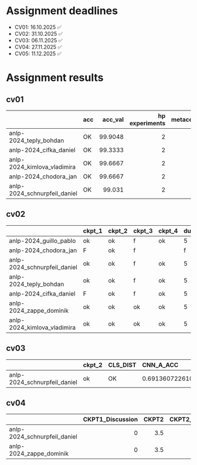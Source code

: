 # Assignment deadlines

 - CV01: 16.10.2025 :white_check_mark:
 - CV02: 31.10.2025 :white_check_mark:
 - CV03: 06.11.2025 :white_check_mark:
 - CV04: 27.11.2025 :white_check_mark:
 - CV05: 11.12.2025 :white_check_mark:

# Assignment results

## cv01

|                              | acc   |   acc_val |   hp experiments | metacentrum   |
|:-----------------------------|:------|----------:|-----------------:|:--------------|
| anlp-2024_teply_bohdan       | OK    |   99.9048 |                2 |               |
| anlp-2024_cifka_daniel       | OK    |   99.3333 |                2 |               |
| anlp-2024_kimlova_vladimira  | OK    |   99.6667 |                2 |               |
| anlp-2024_chodora_jan        | OK    |   99.6667 |                2 |               |
| anlp-2024_schnurpfeil_daniel | OK    |   99.031  |                2 |               |



## cv02

|                              | ckpt_1   | ckpt_2   | ckpt_3   | ckpt_4   | dummy   | MSE_pt   | grid   |    MSE_VAL | stats_time   |
|:-----------------------------|:---------|:---------|:---------|:---------|:--------|:---------|:-------|-----------:|:-------------|
| anlp-2024_guillo_pablo       | ok       | ok       | f        | ok       | 5       | LOW      | f      | nan        |              |
| anlp-2024_chodora_jan        | F        | ok       | f        |          | f       |          | f      | nan        |              |
| anlp-2024_schnurpfeil_daniel | ok       | ok       | f        | ok       | 5       |          | ok     |   0.119392 |              |
| anlp-2024_teply_bohdan       | ok       | ok       | f        | ok       | 5       |          | ok     |   1.82477  |              |
| anlp-2024_cifka_daniel       | F        | ok       | f        | ok       | 5       | LOW      | ok     |   1.8361   |              |
| anlp-2024_zappe_dominik      | ok       | ok       | ok       | ok       | 5       |          | ok     |   1.8385   | 57.30s       |
| anlp-2024_kimlova_vladimira  | ok       | ok       | ok       | ok       | 5       |          | ok     |   1.61836  | 46.82s       |



## cv03

|                              | ckpt_2   | CLS_DIST   | CNN_A_ACC                                 | CNN_B_ACC                                  | CNN_C_ACC                                  | MEAN_ACC                                   |   MEAN_PT | W_FREQ   |
|:-----------------------------|:---------|:-----------|:------------------------------------------|:-------------------------------------------|:-------------------------------------------|:-------------------------------------------|----------:|:---------|
| anlp-2024_schnurpfeil_daniel | ok       | OK         | 0.6913607226107226(±0.008127446502280389) | 0.7188920454545454(±0.0023502803141436652) | 0.7219545778477866(±0.0018887260761746788) | 0.7064069976076555(±0.0021863724884231004) |         5 | ok       |



## cv04

|                              |   CKPT1_Discussion |   CKPT2 | CKPT2_Discussion   |   CKPT3 | CKPT3_Discussion   |   CKPT4 | CKPT4_Discussion   |   CKPT5 | CKPT5_Discussion   |   CKPT6 | CKPT6_Discussion   |   CKPT7 | CKPT7_Discussion   |   Sum_Tests | Overall   |
|:-----------------------------|-------------------:|--------:|:-------------------|--------:|:-------------------|--------:|:-------------------|--------:|:-------------------|--------:|:-------------------|--------:|:-------------------|------------:|:----------|
| anlp-2024_schnurpfeil_daniel |                  0 |     3.5 |                    |     2.5 |                    |       2 |                    |       1 |                    |     3   |                    |       3 |                    |        15   |           |
| anlp-2024_zappe_dominik      |                  0 |     3.5 |                    |     2.5 |                    |       2 |                    |       1 |                    |     1.5 |                    |       0 |                    |        10.5 |           |

